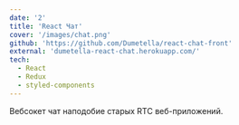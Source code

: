 ```yaml
---
date: '2'
title: 'React Чат'
cover: '/images/chat.png'
github: 'https://github.com/Dumetella/react-chat-front'
external: 'dumetella-react-chat.herokuapp.com/'
tech:
  - React
  - Redux
  - styled-components
---
```

Вебсокет чат наподобие старых RTC веб-приложений.
